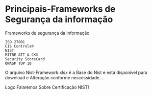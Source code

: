 # Principais-Frameworks de Segurança da informação

Frameworks de segurança da informação

    ISO 27001
    CIS Controls®
    NIST
    MITRE ATT & CK® 
    Security ScoreCard
    OWASP TOP 10

O arquivo Nist-Framework.xlsx é a Base do Nist e está disponivel para download e Alteração conforme nescessidade...

Logo Falaremos Sobre Certificação NIST!

